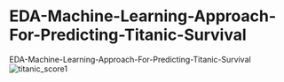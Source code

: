 # EDA-Machine-Learning-Approach-For-Predicting-Titanic-Survival
EDA-Machine-Learning-Approach-For-Predicting-Titanic-Survival
![titanic_score1](https://user-images.githubusercontent.com/105104702/230785095-c221916f-8be6-4c81-a2e1-d406219b1afc.png)
